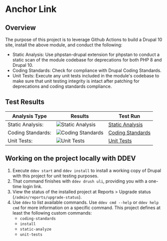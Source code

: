 # Anchor Link

## Overview

The purpose of this project is to leverage Github Actions to build a Drupal 10 site, install the above module, and conduct the following:

* Static Analysis:  Use phpstan-drupal extension for phpstan to conduct a static scan of the module codebase for deprecations for both PHP 8 and Drupal 10.
* Coding Standards:  Check for compliance with Drupal Coding Standards.
* Unit Tests:  Execute any unit tests included in the module's codebase to make sure that unit testing integrity is intact after patching for deprecations and coding standards compliance.

## Test Results

| Analysis Type | Results | Test Run |
| ----- | ----- | ----- |
| Static Analysis: | ![Static Analysis](https://github.com/Drupal-10-Compatibility/anchor_link/actions/workflows/static_analysis.yml/badge.svg) | [Static Analysis](https://github.com/Drupal-10-Compatibility/anchor_link/actions/workflows/static_analysis.yml) |
| Coding Standards: | ![Coding Standards](https://github.com/Drupal-10-Compatibility/anchor_link/actions/workflows/coding_standards.yml/badge.svg) | [Coding Standards](https://github.com/Drupal-10-Compatibility/anchor_link/actions/workflows/coding_standards.yml) |
| Unit Tests: | ![Unit Tests](https://github.com/Drupal-10-Compatibility/anchor_link/actions/workflows/unit_tests.yml/badge.svg) | [Unit Tests](https://github.com/Drupal-10-Compatibility/anchor_link/actions/workflows/unit_tests.yml) |

## Working on the project locally with DDEV

1. Execute `ddev start` and `ddev install` to install a working copy of Drupal
   with this project for unit testing purposes.
1. That command finishes with `ddev drush uli`, providing you with a one-time
   login link.
1. View the status of the installed project at Reports > Upgrade status
   (`/admin/reports/upgrade-status`).
1. Use `ddev` to list available commands. Use `ddev cmd --help` or `ddev help
   cmd` for more information on a specific command. This project defines at
   least the following custom commands:
   - `coding-standards`
   - `install`
   - `static-analyze`
   - `unit-tests`
